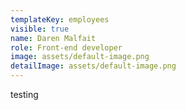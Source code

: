 ```yaml
---
templateKey: employees
visible: true
name: Daren Malfait
role: Front-end developer
image: assets/default-image.png
detailImage: assets/default-image.png
---
```

testing